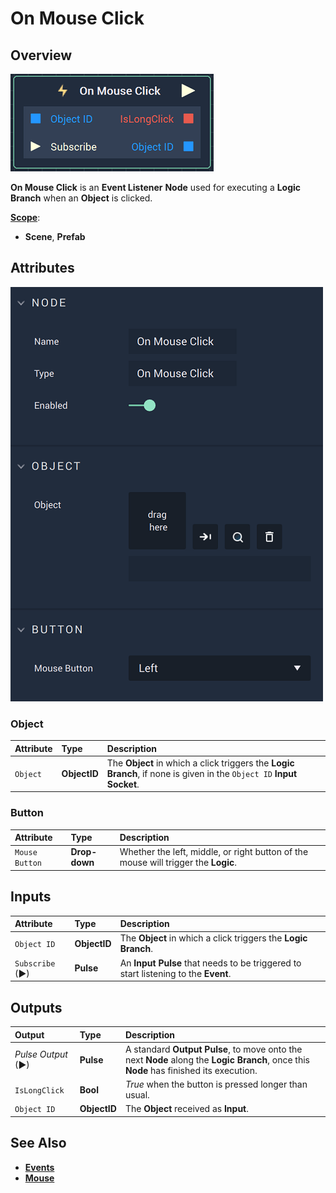 # On Mouse Click

## Overview

![The On Mouse Click Node.](../../../.gitbook/assets/onmouseclicknode.png)

**On Mouse Click** is an **Event Listener** **Node** used for executing a **Logic Branch** when an **Object** is clicked.

[**Scope**](../overview.md#scopes):
*  **Scene**, **Prefab**

## Attributes

![The On Mouse Click Node Attributes.](../../../.gitbook/assets/onmouseclickattributes.png)

### Object

| Attribute | Type | Description |
| :--- | :--- | :--- |
| `Object` | **ObjectID** | The **Object** in which a click triggers the **Logic Branch**, if none is given in the `Object ID` **Input Socket**. |

### Button

| Attribute | Type | Description |
| :--- | :--- | :--- |
| `Mouse Button` | **Drop-down** | Whether the left, middle, or right button of the mouse will trigger the **Logic**. |

## Inputs

| Attribute | Type | Description |
| :--- | :--- | :--- |
| `Object ID` | **ObjectID** | The **Object** in which a click triggers the **Logic Branch**. |
| `Subscribe` (►)|**Pulse** | An **Input Pulse** that needs to be triggered to start listening to the **Event**. |

## Outputs

| Output | Type | Description |
| :--- | :--- | :--- |
| _Pulse Output_ \(►\) | **Pulse** | A standard **Output Pulse**, to move onto the next **Node** along the **Logic Branch**, once this **Node** has finished its execution. |
| `IsLongClick` | **Bool** | _True_ when the button is pressed longer than usual. |
| `Object ID` | **ObjectID** | The **Object** received as **Input**. |

## See Also

* [**Events**](../)
* [**Mouse**](./)

